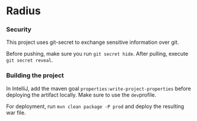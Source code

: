 # Radius

### Security

This project uses git-secret to exchange sensitive information over git.

Before pushing, make sure you run `git secret hide`. After pulling, execute `git secret reveal`.

### Building the project

In IntelliJ, add the maven goal `properties:write-project-properties` before deploying the artifact locally. Make sure to use the `dev`profile.

For deployment, run `mvn clean package -P prod` and deploy the resulting war file.
